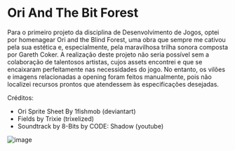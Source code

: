 # Ori And The Bit Forest

Para o primeiro projeto da disciplina de Desenvolvimento de Jogos, optei por homenagear Ori and the Blind Forest, uma obra que sempre me cativou pela sua estética e, especialmente, pela maravilhosa trilha sonora composta por Gareth Coker. 
A realização deste projeto não seria possível sem a colaboração  de talentosos artistas, cujos assets encontrei e que se encaixaram perfeitamente nas necessidades do jogo. 
No entanto, os vilões e imagens relacionadas a opening foram feitos manualmente, pois não localizei recursos prontos que atendessem às especificações desejadas.

Créditos: 
- Ori Sprite Sheet By 1fishmob (deviantart)
- Fields by Trixie (trixelized)
- Soundtrack by 8-Bits by CODE: Shadow (youtube)

![image](https://github.com/user-attachments/assets/6fc23df3-8a39-4088-8785-b74f565451df)
